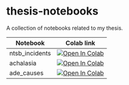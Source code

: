 [#colab-badge]: https://img.shields.io/static/v1?label=&message=Open%20in%20Colab&color=1182c2&labelColor=grey&style=flat&logo=googlecolab

# thesis-notebooks
A collection of notebooks related to my thesis.

| Notebook       | Colab link |
|----------------|------------|
| ntsb_incidents | [![Open In Colab][#colab-badge]](https://colab.research.google.com/github/Da3dalu2/thesis-notebooks/blob/main/notebooks/ntsb_incidents.ipynb)       |
| achalasia      | [![Open In Colab][#colab-badge]](https://colab.research.google.com/github/Da3dalu2/thesis-notebooks/blob/main/notebooks/achalasia.ipynb)   |
| ade_causes     | [![Open In Colab][#colab-badge]](https://colab.research.google.com/github/Da3dalu2/thesis-notebooks/blob/main/notebooks/ade_causes.ipynb)   |
